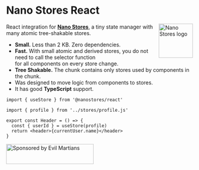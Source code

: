 # Nano Stores React

<img align="right" width="92" height="92" title="Nano Stores logo"
     src="https://nanostores.github.io/nanostores/logo.svg">

React integration for **[Nano Stores]**, a tiny state manager
with many atomic tree-shakable stores.

* **Small.** Less than 2 KB. Zero dependencies.
* **Fast.** With small atomic and derived stores, you do not need to call
  the selector function for all components on every store change.
* **Tree Shakable.** The chunk contains only stores used by components
  in the chunk.
* Was designed to move logic from components to stores.
* It has good **TypeScript** support.

```tsx
import { useStore } from '@nanostores/react'

import { profile } from '../stores/profile.js'

export const Header = () => {
  const { userId } = useStore(profile)
  return <header>{currentUser.name}</header>
}
```

[Nano Stores]: https://github.com/nanostores/nanostores/


<a href="https://evilmartians.com/?utm_source=nanostores">
  <img src="https://evilmartians.com/badges/sponsored-by-evil-martians.svg"
       alt="Sponsored by Evil Martians" width="236" height="54">
</a>
